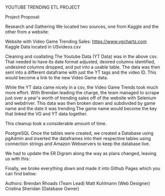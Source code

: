 YOUTUBE TRENDING ETL PROJECT 


Project Proposal:


Research and Gathering
We located two sources, one from Kaggle and the other from a website:

Website with Video Game Trending Sales: https://www.vgchartz.com
Kaggle Data located in USvideos.csv

Cleaning and coallating
The Youtube Data (YT Data) was in the above csv. That needed to have its date format adjusted, desired columns identified, undesired columns dropped, and put into a usable table. The data was then sent into a different dataframe with just the YT tags and the video ID. This would become a link to the new Video Game data.

While the YT data came nicely in a csv, the Video Game Trends took much more effort. With Brendan leading the charge, the team managed to scrape just over a year's worth of trending sales off of the website with Selenium and webdriver. This data was then broken down and subdivided by game name and the date it was trending.The game name would become the key that linked the VG and YT data together. 

This cleanup took a considerable amount of time. 

PostgreSQL
Once the tables were created, we created a Database using pgAdmin and inserted the dataframes into their respective tables using connection strings and Amazon Webservers to keep the database live.

We had to update the ER Digram along the way as plans changed, leaving us with this:
<Link to ERD>

Finally, we broke everything down and made it into Github Pages which you can find below:
<link to the website> 

Authors:
Brendan Rhoads (Team Lead)
Matt Kuhlmann (Web Designer)
Cristina Sheridan (Database Owner)
